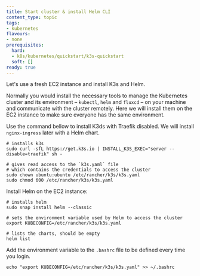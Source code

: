```yaml
---
title: Start cluster & install Helm CLI
content_type: topic
tags: 
- kubernetes
flavours:
- none
prerequisites:
  hard: 
  - k8s/kubernetes/quickstart/k3s-quickstart
  soft: []
ready: true
---
```


Let's use a fresh EC2 instance and install K3s and Helm.

Normally you would install the necessary tools to manage the Kubernetes cluster and its environment – `kubectl`, `helm` and `fluxcd` – on your machine and communicate with the cluster remotely. Here we will install them on the EC2 instance to make sure everyone has the same environment.

Use the command bellow to install K3ds with Traefik disabled. We will install `nginx-ingress` later with a Helm chart.

```
# installs k3s
sudo curl -sfL https://get.k3s.io | INSTALL_K3S_EXEC="server --disable=traefik" sh -

# gives read access to the `k3s.yaml` file
# which contains the credentials to access the cluster
sudo chown ubuntu:ubuntu /etc/rancher/k3s/k3s.yaml
sudo chmod 600 /etc/rancher/k3s/k3s.yaml
```

Install Helm on the EC2 instance:

```
# installs helm
sudo snap install helm --classic

# sets the environment variable used by Helm to access the cluster
export KUBECONFIG=/etc/rancher/k3s/k3s.yaml

# lists the charts, should be empty
helm list
```

Add the environment variable to the `.bashrc` file to be defined every time you login.

```
echo "export KUBECONFIG=/etc/rancher/k3s/k3s.yaml" >> ~/.bashrc
```